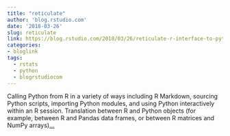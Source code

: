 ```yaml
---
title: "reticulate"
author: 'blog.rstudio.com'
date: '2018-03-26'
slug: reticulate
link: https://blog.rstudio.com/2018/03/26/reticulate-r-interface-to-python/
categories:
- bloglink
tags:
  - rstats
  - python
  - blogrstudiocom
---
```


Calling Python from R in a variety of ways including R Markdown, sourcing Python scripts, importing Python modules, and using Python interactively within an R session. Translation between R and Python objects (for example, between R and Pandas data frames, or between R matrices and NumPy arrays)[... <i class="fas fa-external-link-alt"></i>](https://blog.rstudio.com/2018/03/26/reticulate-r-interface-to-python/)

